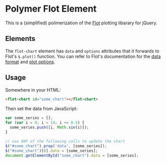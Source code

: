 Polymer Flot Element
====================

This is a (simplified) polimerization of the [Flot](http://www.flotcharts.org/) plotting libarary for jQuery.

## Elements

The `flot-chart` element has `data` and `options` attributes that it forwards to Flot's `$.plot()` function. You can refer to Flot's documentation for the [data format](https://github.com/flot/flot/blob/master/API.md#data-format) and [plot options](https://github.com/flot/flot/blob/master/API.md#plot-options).

## Usage

Somewhere in your HTML:
```html
<flot-chart id="some_chart"></flot-chart>
```

Then set the data from JavaScript:

```javascript
var some_series = [];
for (var i = 0; i < 14; i += 0.5) {
  some_series.push([i, Math.sin(i)]);
}

// use ANY of the following calls to update the chart
$("#some_chart").prop('data', [some_series]);
$("#some_chart")[0].data = [some_series];
document.getElementById("some_chart").data = [some_series];
```

